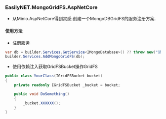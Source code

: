﻿### EasilyNET.MongoGridFS.AspNetCore

- 从Minio.AspNetCore得到灵感.创建一个MongoDBGridFS的服务注册方案.


#### 使用方法

- 注册服务
```csharp
var db = builder.Services.GetService<IMongoDatabase>() ?? throw new("请先注册IMongoDatabase服务");
builder.Services.AddMongoGridFS(db);
```
- 使用依赖注入获取GridFSBucket操作GridFS
```csharp
public class YourClass(IGridFSBucket bucket)
{
    private readonly IGridFSBucket _bucket = bucket;

    public void DoSomething()
    {
        _bucket.XXXXXX();
    }
}
```